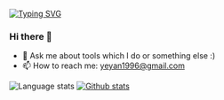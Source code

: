 [![Typing SVG](https://readme-typing-svg.herokuapp.com?font=Fira+Code&color=2292F7&repeat=false&random=false&width=435&lines=Senior+Software+Engineer)](https://git.io/typing-svg)
### Hi there 👋

- 💬 Ask me about tools which I do or something else :)
- 📫 How to reach me: yeyan1996@gmail.com

![Language stats](https://github-readme-stats.vercel.app/api/top-langs/?username=yeyan1996&theme=buefy)  [![Github stats](https://github-readme-stats.vercel.app/api?username=yeyan1996&show_icons=true&theme=buefy)](https://github.com/anuraghazra/github-readme-stats)
